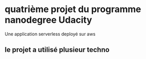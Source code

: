 # quatrième projet du programme nanodegree Udacity

Une application serverless deployé sur aws


## le projet a utilisé plusieur techno

